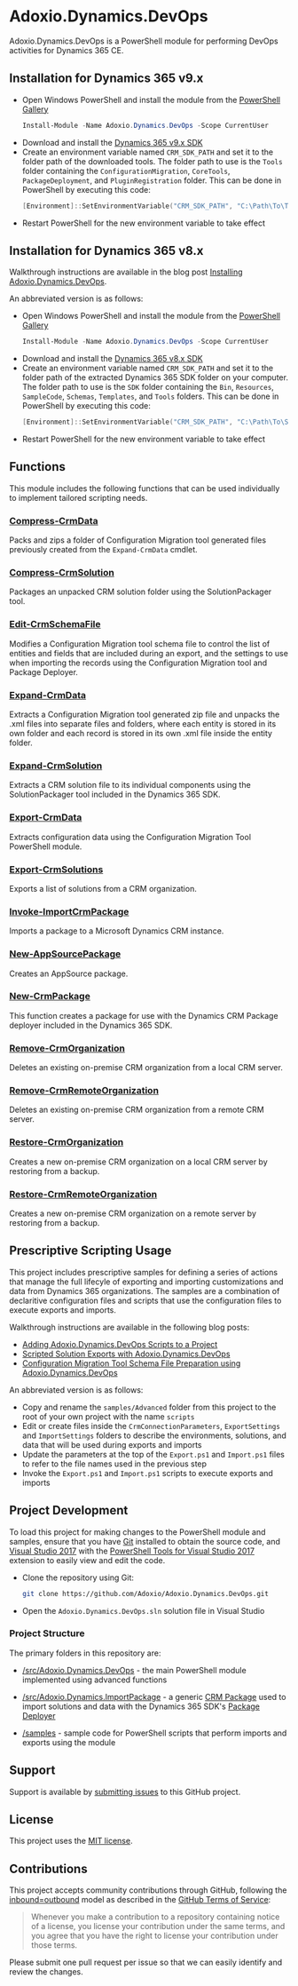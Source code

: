 # Adoxio.Dynamics.DevOps

Adoxio.Dynamics.DevOps is a PowerShell module for performing DevOps activities for Dynamics 365 CE.

## Installation for Dynamics 365 v9.x

- Open Windows PowerShell and install the module from the [PowerShell Gallery](https://www.powershellgallery.com/packages/Adoxio.Dynamics.DevOps/)
  ```PowerShell
  Install-Module -Name Adoxio.Dynamics.DevOps -Scope CurrentUser
  ```
- Download and install the [Dynamics 365 v9.x SDK](https://docs.microsoft.com/en-us/dynamics365/customer-engagement/developer/download-tools-nuget#download-tools-using-powershell)
- Create an environment variable named `CRM_SDK_PATH` and set it to the folder path of the downloaded tools. The folder path to use is the `Tools` folder containing the `ConfigurationMigration`, `CoreTools`, `PackageDeployment`, and `PluginRegistration` folder. This can be done in PowerShell by executing this code:
  ```PowerShell
  [Environment]::SetEnvironmentVariable("CRM_SDK_PATH", "C:\Path\To\Tools", "User")
  ```
- Restart PowerShell for the new environment variable to take effect

## Installation for Dynamics 365 v8.x

Walkthrough instructions are available in the blog post [Installing Adoxio.Dynamics.DevOps](https://alanmervitz.com/2017/09/09/installing-adoxio-dynamics-devops/).

An abbreviated version is as follows:

- Open Windows PowerShell and install the module from the [PowerShell Gallery](https://www.powershellgallery.com/packages/Adoxio.Dynamics.DevOps/)
  ```PowerShell
  Install-Module -Name Adoxio.Dynamics.DevOps -Scope CurrentUser
  ```
- Download and install the [Dynamics 365 v8.x SDK](https://www.microsoft.com/en-us/download/details.aspx?id=50032)
- Create an environment variable named `CRM_SDK_PATH` and set it to the folder path of the extracted Dynamics 365 SDK folder on your computer. The folder path to use is the `SDK` folder containing the `Bin`, `Resources`, `SampleCode`, `Schemas`, `Templates`, and `Tools` folders. This can be done in PowerShell by executing this code:
  ```PowerShell
  [Environment]::SetEnvironmentVariable("CRM_SDK_PATH", "C:\Path\To\SDK", "User")
  ```
- Restart PowerShell for the new environment variable to take effect

## Functions

This module includes the following functions that can be used individually to implement tailored scripting needs.

### [Compress-CrmData](docs/functions/Compress-CrmData.md)

Packs and zips a folder of Configuration Migration tool generated files previously created from the `Expand-CrmData` cmdlet.

### [Compress-CrmSolution](docs/functions/Compress-CrmSolution.md)

Packages an unpacked CRM solution folder using the SolutionPackager tool.

### [Edit-CrmSchemaFile](docs/functions/Edit-CrmSchemaFile.md)

Modifies a Configuration Migration tool schema file to control the list of entities and fields that are included during an export, and the settings to use when importing the records using the Configuration Migration tool and Package Deployer.

### [Expand-CrmData](docs/functions/Expand-CrmData.md)

Extracts a Configuration Migration tool generated zip file and unpacks the .xml files into separate files and folders, where each entity is stored in its own folder and each record is stored in its own .xml file inside the entity folder.

### [Expand-CrmSolution](docs/functions/Expand-CrmSolution.md)

Extracts a CRM solution file to its individual components using the SolutionPackager tool included in the Dynamics 365 SDK.

### [Export-CrmData](docs/functions/Export-CrmData.md)

Extracts configuration data using the Configuration Migration Tool PowerShell module.

### [Export-CrmSolutions](docs/functions/Export-CrmSolutions.md)

Exports a list of solutions from a CRM organization.

### [Invoke-ImportCrmPackage](docs/functions/Invoke-ImportCrmPackage.md)

Imports a package to a Microsoft Dynamics CRM instance.

### [New-AppSourcePackage](docs/functions/New-AppSourcePackage.md)

Creates an AppSource package.

### [New-CrmPackage](docs/functions/New-CrmPackage.md)

This function creates a package for use with the Dynamics CRM Package deployer included in the Dynamics 365 SDK.

### [Remove-CrmOrganization](docs/functions/Remove-CrmOrganization.md)

Deletes an existing on-premise CRM organization from a local CRM server.

### [Remove-CrmRemoteOrganization](docs/functions/Remove-CrmRemoteOrganization.md)

Deletes an existing on-premise CRM organization from a remote CRM server.

### [Restore-CrmOrganization](docs/functions/Restore-CrmOrganization.md)

Creates a new on-premise CRM organization on a local CRM server by restoring from a backup.

### [Restore-CrmRemoteOrganization](docs/functions/Restore-CrmRemoteOrganization.md)

Creates a new on-premise CRM organization on a remote server by restoring from a backup.

## Prescriptive Scripting Usage

This project includes prescriptive samples for defining a series of actions that manage the full lifecyle of exporting and importing customizations and data from Dynamics 365 organizations. The samples are a combination of declaritive configuration files and scripts that use the configuration files to execute exports and imports.

Walkthrough instructions are available in the following blog posts:
- [Adding Adoxio.Dynamics.DevOps Scripts to a Project](https://alanmervitz.com/2018/10/15/adding-adoxio-dynamics-devops-scripts-to-a-project/)
- [Scripted Solution Exports with Adoxio.Dynamics.DevOps](https://alanmervitz.com/2018/10/22/scripted-solution-exports-with-adoxio-dynamics-devops/)
- [Configuration Migration Tool Schema File Preparation using Adoxio.Dynamics.DevOps](https://alanmervitz.com/2018/11/05/configuration-migration-tool-schema-file-preparation-using-adoxio-dynamics-devops/)

An abbreviated version is as follows:

- Copy and rename the `samples/Advanced` folder from this project to the root of your own project with the name `scripts`
- Edit or create files inside the `CrmConnectionParameters`, `ExportSettings` and `ImportSettings` folders to describe the environments, solutions, and data that will be used during exports and imports
- Update the parameters at the top of the `Export.ps1` and `Import.ps1` files to refer to the file names used in the previous step
- Invoke the `Export.ps1` and `Import.ps1` scripts to execute exports and imports

## Project Development

To load this project for making changes to the PowerShell module and samples, ensure that you have [Git](https://git-scm.com/downloads) installed to obtain the source code, and [Visual Studio 2017](https://docs.microsoft.com/en-us/visualstudio/welcome-to-visual-studio) with the [PowerShell Tools for Visual Studio 2017](https://marketplace.visualstudio.com/items?itemName=AdamRDriscoll.PowerShellToolsforVisualStudio2017-18561) extension to easily view and edit the code.

- Clone the repository using Git:
  ```sh
  git clone https://github.com/Adoxio/Adoxio.Dynamics.DevOps.git
  ```
- Open the `Adoxio.Dynamics.DevOps.sln` solution file in Visual Studio

### Project Structure

The primary folders in this repository are:

- [/src/Adoxio.Dynamics.DevOps](src/Adoxio.Dynamics.DevOps) - the main PowerShell module implemented using advanced functions

- [/src/Adoxio.Dynamics.ImportPackage](src/Adoxio.Dynamics.ImportPackage) - a generic [CRM Package](https://msdn.microsoft.com/en-us/library/dn688182.aspx) used to import solutions and data with the Dynamics 365 SDK's [Package Deployer](https://technet.microsoft.com/en-us/library/dn647420.aspx)

- [/samples](samples) - sample code for PowerShell scripts that perform imports and exports using the module

## Support

Support is available by [submitting issues](https://github.com/Adoxio/xRM-Portals-Community-Edition/issues) to this GitHub project.

## License

This project uses the [MIT license](https://opensource.org/licenses/MIT).

## Contributions

This project accepts community contributions through GitHub, following the [inbound=outbound](https://opensource.guide/legal/#does-my-project-need-an-additional-contributor-agreement) model as described in the [GitHub Terms of Service](https://help.github.com/articles/github-terms-of-service/#6-contributions-under-repository-license):
> Whenever you make a contribution to a repository containing notice of a license, you license your contribution under the same terms, and you agree that you have the right to license your contribution under those terms.

Please submit one pull request per issue so that we can easily identify and review the changes.
